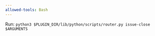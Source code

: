 ```yaml
---
allowed-tools: Bash
---
```


Run: `python3 $PLUGIN_DIR/lib/python/scripts/router.py issue-close $ARGUMENTS`
